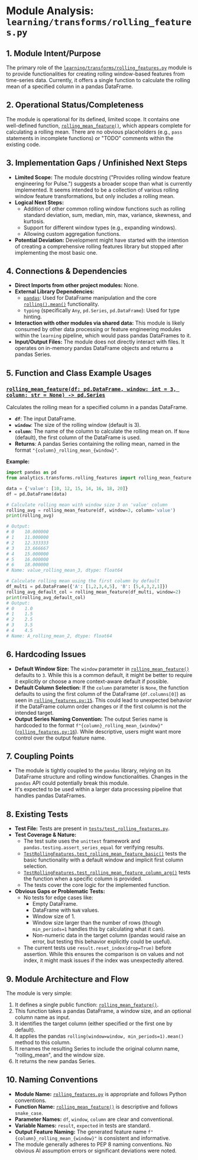 # Module Analysis: `learning/transforms/rolling_features.py`

## 1. Module Intent/Purpose

The primary role of the [`learning/transforms/rolling_features.py`](learning/transforms/rolling_features.py:1) module is to provide functionalities for creating rolling window-based features from time-series data. Currently, it offers a single function to calculate the rolling mean of a specified column in a pandas DataFrame.

## 2. Operational Status/Completeness

The module is operational for its defined, limited scope. It contains one well-defined function, [`rolling_mean_feature()`](learning/transforms/rolling_features.py:9), which appears complete for calculating a rolling mean. There are no obvious placeholders (e.g., `pass` statements in incomplete functions) or "TODO" comments within the existing code.

## 3. Implementation Gaps / Unfinished Next Steps

*   **Limited Scope:** The module docstring ("Provides rolling window feature engineering for Pulse.") suggests a broader scope than what is currently implemented. It seems intended to be a collection of various rolling window feature transformations, but only includes a rolling mean.
*   **Logical Next Steps:**
    *   Addition of other common rolling window functions such as rolling standard deviation, sum, median, min, max, variance, skewness, and kurtosis.
    *   Support for different window types (e.g., expanding windows).
    *   Allowing custom aggregation functions.
*   **Potential Deviation:** Development might have started with the intention of creating a comprehensive rolling features library but stopped after implementing the most basic one.

## 4. Connections & Dependencies

*   **Direct Imports from other project modules:** None.
*   **External Library Dependencies:**
    *   [`pandas`](https://pandas.pydata.org/): Used for DataFrame manipulation and the core [`rolling().mean()`](https://pandas.pydata.org/docs/reference/api/pandas.DataFrame.rolling.html) functionality.
    *   `typing` (specifically `Any`, `pd.Series`, `pd.DataFrame`): Used for type hinting.
*   **Interaction with other modules via shared data:** This module is likely consumed by other data processing or feature engineering modules within the `learning` pipeline, which would pass pandas DataFrames to it.
*   **Input/Output Files:** The module does not directly interact with files. It operates on in-memory pandas DataFrame objects and returns a pandas Series.

## 5. Function and Class Example Usages

### [`rolling_mean_feature(df: pd.DataFrame, window: int = 3, column: str = None) -> pd.Series`](learning/transforms/rolling_features.py:9)

Calculates the rolling mean for a specified column in a pandas DataFrame.

*   **`df`**: The input DataFrame.
*   **`window`**: The size of the rolling window (default is 3).
*   **`column`**: The name of the column to calculate the rolling mean on. If `None` (default), the first column of the DataFrame is used.
*   **Returns**: A pandas Series containing the rolling mean, named in the format `"{column}_rolling_mean_{window}"`.

**Example:**

```python
import pandas as pd
from analytics.transforms.rolling_features import rolling_mean_feature

data = {'value': [10, 12, 15, 14, 16, 18, 20]}
df = pd.DataFrame(data)

# Calculate rolling mean with window size 3 on 'value' column
rolling_avg = rolling_mean_feature(df, window=3, column='value')
print(rolling_avg)

# Output:
# 0    10.000000
# 1    11.000000
# 2    12.333333
# 3    13.666667
# 4    15.000000
# 5    16.000000
# 6    18.000000
# Name: value_rolling_mean_3, dtype: float64

# Calculate rolling mean using the first column by default
df_multi = pd.DataFrame({'A': [1,2,3,4,5], 'B': [5,4,3,2,1]})
rolling_avg_default_col = rolling_mean_feature(df_multi, window=2)
print(rolling_avg_default_col)
# Output:
# 0    1.0
# 1    1.5
# 2    2.5
# 3    3.5
# 4    4.5
# Name: A_rolling_mean_2, dtype: float64
```

## 6. Hardcoding Issues

*   **Default Window Size:** The `window` parameter in [`rolling_mean_feature()`](learning/transforms/rolling_features.py:9) defaults to `3`. While this is a common default, it might be better to require it explicitly or choose a more context-aware default if possible.
*   **Default Column Selection:** If the `column` parameter is `None`, the function defaults to using the first column of the DataFrame (`df.columns[0]`) as seen in [`rolling_features.py:15`](learning/transforms/rolling_features.py:15). This could lead to unexpected behavior if the DataFrame column order changes or if the first column is not the intended target.
*   **Output Series Naming Convention:** The output Series name is hardcoded to the format `f"{column}_rolling_mean_{window}"` ([`rolling_features.py:16`](learning/transforms/rolling_features.py:16)). While descriptive, users might want more control over the output feature name.

## 7. Coupling Points

*   The module is tightly coupled to the `pandas` library, relying on its DataFrame structure and rolling window functionalities. Changes in the `pandas` API could potentially break this module.
*   It's expected to be used within a larger data processing pipeline that handles pandas DataFrames.

## 8. Existing Tests

*   **Test File:** Tests are present in [`tests/test_rolling_features.py`](tests/test_rolling_features.py:1).
*   **Test Coverage & Nature:**
    *   The test suite uses the `unittest` framework and `pandas.testing.assert_series_equal` for verifying results.
    *   [`TestRollingFeatures.test_rolling_mean_feature_basic()`](tests/test_rolling_features.py:6) tests the basic functionality with a default window and implicit first column selection.
    *   [`TestRollingFeatures.test_rolling_mean_feature_column_arg()`](tests/test_rolling_features.py:12) tests the function when a specific column is provided.
    *   The tests cover the core logic for the implemented function.
*   **Obvious Gaps or Problematic Tests:**
    *   No tests for edge cases like:
        *   Empty DataFrame.
        *   DataFrame with `NaN` values.
        *   Window size of 1.
        *   Window size larger than the number of rows (though `min_periods=1` handles this by calculating what it can).
        *   Non-numeric data in the target column (pandas would raise an error, but testing this behavior explicitly could be useful).
    *   The current tests use `result.reset_index(drop=True)` before assertion. While this ensures the comparison is on values and not index, it might mask issues if the index was unexpectedly altered.

## 9. Module Architecture and Flow

The module is very simple:
1.  It defines a single public function: [`rolling_mean_feature()`](learning/transforms/rolling_features.py:9).
2.  This function takes a pandas DataFrame, a window size, and an optional column name as input.
3.  It identifies the target column (either specified or the first one by default).
4.  It applies the pandas `rolling(window=window, min_periods=1).mean()` method to this column.
5.  It renames the resulting Series to include the original column name, "rolling_mean", and the window size.
6.  It returns the new pandas Series.

## 10. Naming Conventions

*   **Module Name:** [`rolling_features.py`](learning/transforms/rolling_features.py:1) is appropriate and follows Python conventions.
*   **Function Name:** [`rolling_mean_feature()`](learning/transforms/rolling_features.py:9) is descriptive and follows `snake_case`.
*   **Parameter Names:** `df`, `window`, `column` are clear and conventional.
*   **Variable Names:** `result`, `expected` in tests are standard.
*   **Output Feature Naming:** The generated feature name `f"{column}_rolling_mean_{window}"` is consistent and informative.
*   The module generally adheres to PEP 8 naming conventions. No obvious AI assumption errors or significant deviations were noted.